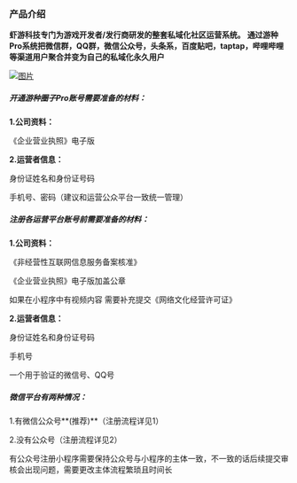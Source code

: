 ### 产品介绍

**虾游科技专门为游戏开发者/发行商研发的整套私域化社区运营系统。**
**通过游种Pro系统把微信群，QQ群，微信公众号，头条系，百度贴吧，taptap，哔哩哔哩等渠道用户聚合并变为自己的私域化永久用户**

[![图片](http://qrs.gameseed.cn/shareyou/doc/pro/6feb8257-d0e5-4d27-a43d-ca0de967ecf9.001.png "图片")](http://qrs.gameseed.cn/shareyou/doc/pro/6feb8257-d0e5-4d27-a43d-ca0de967ecf9.001.png)





##### 开通游种圈子Pro账号**需要准备的材料：**

**1.公司资料：**

《企业营业执照》电子版

**2.运营者信息：**

身份证姓名和身份证号码

手机号、密码（建议和运营公众平台一致统一管理）

##### **注册各运营平台账号前需要准备的材料：**

**1.公司资料：**

《非经营性互联网信息服务备案核准》

《企业营业执照》电子版加盖公章

如果在小程序中有视频内容 需要补充提交《网络文化经营许可证》

**2.运营者信息：**

身份证姓名和身份证号码

手机号

一个用于验证的微信号、QQ号


##### **微信平台有两种情况：**

1.有微信公众号**(推荐)**（注册流程详见1）

2.没有公众号（注册流程详见2）

有公众号注册小程序需要保持公众号与小程序的主体一致，不一致的话后续提交审核会出现问题，需要更改主体流程繁琐且时间长


